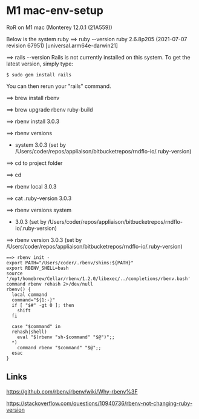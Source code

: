 # M1 mac-env-setup
RoR on M1 mac (Monterey 12.0.1 (21A559))

Below is the system ruby
==> ruby --version
ruby 2.6.8p205 (2021-07-07 revision 67951) [universal.arm64e-darwin21]



==> rails --version
Rails is not currently installed on this system. To get the latest version, simply type:

    $ sudo gem install rails

You can then rerun your "rails" command.

==> brew install rbenv

==> brew upgrade rbenv ruby-build

==> rbenv install 3.0.3

==> rbenv versions
* system
  3.0.3 (set by /Users/coder/repos/appliaison/bitbucketrepos/rndflo-io/.ruby-version)

==> cd to project folder

==> cd <myproject>
  
==> rbenv local 3.0.3

==> cat .ruby-version 
3.0.3

==> rbenv versions
  system
* 3.0.3 (set by /Users/coder/repos/appliaison/bitbucketrepos/rndflo-io/.ruby-version)

==> rbenv version
3.0.3 (set by /Users/coder/repos/appliaison/bitbucketrepos/rndflo-io/.ruby-version)
    
~~~    
==> rbenv init -
export PATH="/Users/coder/.rbenv/shims:${PATH}"
export RBENV_SHELL=bash
source '/opt/homebrew/Cellar/rbenv/1.2.0/libexec/../completions/rbenv.bash'
command rbenv rehash 2>/dev/null
rbenv() {
  local command
  command="${1:-}"
  if [ "$#" -gt 0 ]; then
    shift
  fi

  case "$command" in
  rehash|shell)
    eval "$(rbenv "sh-$command" "$@")";;
  *)
    command rbenv "$command" "$@";;
  esac
}
~~~    


## Links 
    
https://github.com/rbenv/rbenv/wiki/Why-rbenv%3F
    
https://stackoverflow.com/questions/10940736/rbenv-not-changing-ruby-version
